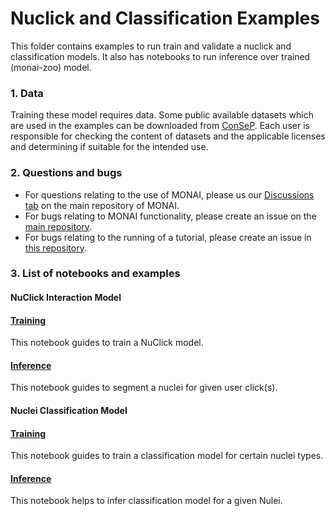 # Nuclick and Classification Examples
This folder contains examples to run train and validate a nuclick and classification models.
It also has notebooks to run inference over trained (monai-zoo) model.

### 1. Data

Training these model requires data. Some public available datasets which are used in the examples can be downloaded from [ConSeP](https://opendatalab.com/OpenDataLab/CoNSeP). Each user is responsible for checking the content of datasets and the applicable licenses and determining if suitable for the intended use.

### 2. Questions and bugs

- For questions relating to the use of MONAI, please us our [Discussions tab](https://github.com/Project-MONAI/MONAI/discussions) on the main repository of MONAI.
- For bugs relating to MONAI functionality, please create an issue on the [main repository](https://github.com/Project-MONAI/MONAI/issues).
- For bugs relating to the running of a tutorial, please create an issue in [this repository](https://github.com/Project-MONAI/Tutorials/issues).

### 3. List of notebooks and examples

#### NuClick Interaction Model
#### [Training](./nuclick_training_notebook.ipynb)
This notebook guides to train a NuClick model.

#### [Inference](./nuclick_infer.ipynb)
This notebook guides to segment a nuclei for given user click(s).

#### Nuclei Classification Model
#### [Training](./nuclei_classification_training_notebook.ipynb)
This notebook guides to train a classification model for certain nuclei types.

#### [Inference](./nuclei_classification_infer.ipynb)
This notebook helps to infer classification model for a given Nulei.
